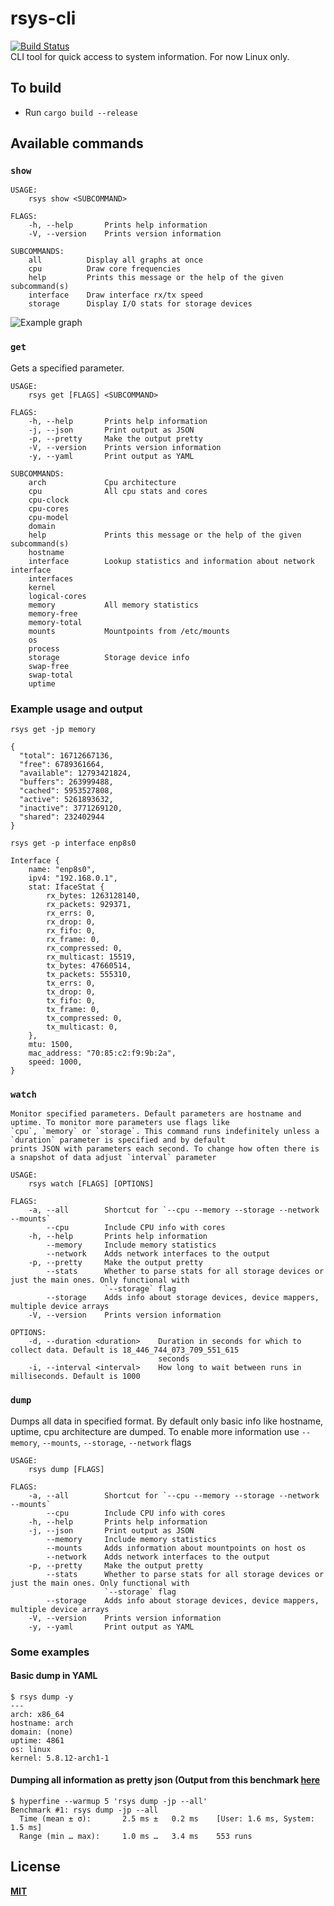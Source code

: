 # rsys-cli
[![Build Status](https://travis-ci.com/wojciechkepka/rsys-cli.svg?branch=master)](https://travis-ci.com/wojciechkepka/rsys-cli)  
CLI tool for quick access to system information. For now Linux only.

## To build
 - Run `cargo build --release`

## Available commands
### `show`
```
USAGE:
    rsys show <SUBCOMMAND>

FLAGS:
    -h, --help       Prints help information
    -V, --version    Prints version information

SUBCOMMANDS:
    all          Display all graphs at once
    cpu          Draw core frequencies
    help         Prints this message or the help of the given subcommand(s)
    interface    Draw interface rx/tx speed
    storage      Display I/O stats for storage devices
```
![Example graph](https://github.com/wojciechkepka/rsys-cli/blob/master/example_output/graph.gif)

### `get`
Gets a specified parameter.
```
USAGE:
    rsys get [FLAGS] <SUBCOMMAND>

FLAGS:
    -h, --help       Prints help information
    -j, --json       Print output as JSON
    -p, --pretty     Make the output pretty
    -V, --version    Prints version information
    -y, --yaml       Print output as YAML

SUBCOMMANDS:
    arch             Cpu architecture
    cpu              All cpu stats and cores
    cpu-clock
    cpu-cores
    cpu-model
    domain
    help             Prints this message or the help of the given subcommand(s)
    hostname
    interface        Lookup statistics and information about network interface
    interfaces
    kernel
    logical-cores
    memory           All memory statistics
    memory-free
    memory-total
    mounts           Mountpoints from /etc/mounts
    os
    process
    storage          Storage device info
    swap-free
    swap-total
    uptime
```
### Example usage and output
`rsys get -jp memory`  
```
{
  "total": 16712667136,
  "free": 6789361664,
  "available": 12793421824,
  "buffers": 263999488,
  "cached": 5953527808,
  "active": 5261893632,
  "inactive": 3771269120,
  "shared": 232402944
}
```
`rsys get -p interface enp8s0`  
```
Interface {
    name: "enp8s0",
    ipv4: "192.168.0.1",
    stat: IfaceStat {
        rx_bytes: 1263128140,
        rx_packets: 929371,
        rx_errs: 0,
        rx_drop: 0,
        rx_fifo: 0,
        rx_frame: 0,
        rx_compressed: 0,
        rx_multicast: 15519,
        tx_bytes: 47660514,
        tx_packets: 555310,
        tx_errs: 0,
        tx_drop: 0,
        tx_fifo: 0,
        tx_frame: 0,
        tx_compressed: 0,
        tx_multicast: 0,
    },
    mtu: 1500,
    mac_address: "70:85:c2:f9:9b:2a",
    speed: 1000,
}
```
### `watch`
```
Monitor specified parameters. Default parameters are hostname and uptime. To monitor more parameters use flags like
`cpu`, `memory` or `storage`. This command runs indefinitely unless a `duration` parameter is specified and by default
prints JSON with parameters each second. To change how often there is a snapshot of data adjust `interval` parameter

USAGE:
    rsys watch [FLAGS] [OPTIONS]

FLAGS:
    -a, --all        Shortcut for `--cpu --memory --storage --network --mounts`
        --cpu        Include CPU info with cores
    -h, --help       Prints help information
        --memory     Include memory statistics
        --network    Adds network interfaces to the output
    -p, --pretty     Make the output pretty
        --stats      Whether to parse stats for all storage devices or just the main ones. Only functional with
                     `--storage` flag
        --storage    Adds info about storage devices, device mappers, multiple device arrays
    -V, --version    Prints version information

OPTIONS:
    -d, --duration <duration>    Duration in seconds for which to collect data. Default is 18_446_744_073_709_551_615
                                 seconds
    -i, --interval <interval>    How long to wait between runs in milliseconds. Default is 1000
```
### `dump`                                                                 
Dumps all data in specified format. By default only basic info like
hostname, uptime, cpu architecture are dumped. To enable more information
use `--memory`, `--mounts`, `--storage`, `--network` flags
```
USAGE:
    rsys dump [FLAGS]

FLAGS:
    -a, --all        Shortcut for `--cpu --memory --storage --network --mounts`
        --cpu        Include CPU info with cores
    -h, --help       Prints help information
    -j, --json       Print output as JSON
        --memory     Include memory statistics
        --mounts     Adds information about mountpoints on host os
        --network    Adds network interfaces to the output
    -p, --pretty     Make the output pretty
        --stats      Whether to parse stats for all storage devices or just the main ones. Only functional with
                     `--storage` flag
        --storage    Adds info about storage devices, device mappers, multiple device arrays
    -V, --version    Prints version information
    -y, --yaml       Print output as YAML
```

### Some examples
#### Basic dump in YAML
```
$ rsys dump -y
---
arch: x86_64
hostname: arch
domain: (none)
uptime: 4861
os: linux
kernel: 5.8.12-arch1-1
```

#### Dumping all information as pretty json (Output from this benchmark [here](https://github.com/wojciechkepka/rsys-cli/blob/master/example_output/dump)
```
$ hyperfine --warmup 5 'rsys dump -jp --all'
Benchmark #1: rsys dump -jp --all
  Time (mean ± σ):       2.5 ms ±   0.2 ms    [User: 1.6 ms, System: 1.5 ms]
  Range (min … max):     1.0 ms …   3.4 ms    553 runs
```



## License
[**MIT**](https://github.com/wojciechkepka/rsys-cli/blob/master/LICENSE)
